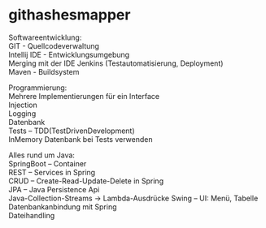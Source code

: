 # githashesmapper

Softwareentwicklung:<br>
GIT - Quellcodeverwaltung<br>
Intellij IDE - Entwicklungsumgebung<br>
Merging mit der IDE
Jenkins (Testautomatisierung, Deployment)<br>
Maven - Buildsystem<br>

Programmierung:<br>
Mehrere Implementierungen für ein Interface<br>
Injection<br>
Logging<br>
Datenbank<br>
Tests – TDD(TestDrivenDevelopment)<br>
InMemory Datenbank bei Tests verwenden<br>

Alles rund um Java:<br>
SpringBoot – Container<br>
REST – Services in  Spring<br>
CRUD – Create-Read-Update-Delete in Spring<br>
JPA – Java Persistence Api<br>
Java-Collection-Streams -> Lambda-Ausdrücke
Swing – UI: Menü, Tabelle<br>
Datenbankanbindung mit Spring<br>
Dateihandling<br>
